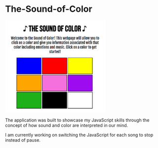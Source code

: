 # The-Sound-of-Color

<img src="soundofcolor.png" height=300>

The application was built to showcase my JavaScript skills through the concept of how sound and color are interpreted in our mind.

I am currently working on switching the JavaScript for each song to stop instead of pause.
